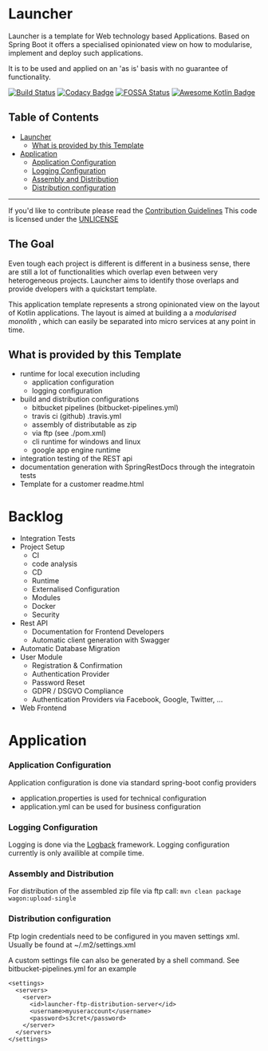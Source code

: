 Launcher
================
Launcher is a template for Web technology based Applications.
Based on Spring Boot it offers a specialised opinionated view on
how to modularise, implement and deploy such applications.

It is to be used and applied on an 'as is' basis with no guarantee of functionality.

[![Build Status](https://travis-ci.org/systemkern/launcher.svg?branch=master)](https://travis-ci.org/systemkern/launcher)
[![Codacy Badge](https://api.codacy.com/project/badge/Grade/1223c155302d4815a262b3c192158901)](https://www.codacy.com/app/systemkern/launcher?utm_source=github.com&amp;utm_medium=referral&amp;utm_content=systemkern/launcher&amp;utm_campaign=Badge_Grade)
[![FOSSA Status](https://app.fossa.io/api/projects/git%2Bgithub.com%2Fsystemkern%2Flauncher.svg?type=shield)](https://app.fossa.io/projects/git%2Bgithub.com%2Fsystemkern%2Flauncher?ref=badge_shield)
[![Awesome Kotlin Badge](https://kotlin.link/awesome-kotlin.svg)](https://github.com/KotlinBy/awesome-kotlin)


Table of Contents
----------------

* [Launcher](#launcher)
  * [What is provided by this Template](#what-is-provided-by-this-template)
* [Application](#application)
  * [Application Configuration](#application-configuration)
  * [Logging Configuration](#logging-configuration)
  * [Assembly and Distribution](#assembly-and-distribution)
  * [Distribution configuration](#distribution-configuration)

___
If you'd like to contribute please read the [Contribution Guidelines](CONTRIBUTE.md)
This code is licensed under the [UNLICENSE](LICENSE)



The Goal
----------------
Even tough each project is different is different in a business sense,
there are still a lot of functionalities which overlap even between very
heterogeneous projects. Launcher aims to identify those overlaps and provide
dvelopers with a quickstart template.

This application template represents a strong opinionated view on the layout of Kotlin applications.
The layout is aimed at building a a _modularised monolith_ , which can easily be separated into
micro services at any point in time.



What is provided by this Template
----------------
* runtime for local execution including 
  * application configuration
  * logging configuration
* build and distribution configurations
  * bitbucket pipelines (bitbucket-pipelines.yml)
  * travis ci (github) .travis.yml
  * assembly of distributable as zip
  * via ftp (see ./pom.xml)
  * cli runtime for windows and linux
  * google app engine runtime
* integration testing of the REST api
* documentation generation with SpringRestDocs through the integratoin tests
* Template for a customer readme.html



Backlog 
================
* Integration Tests
* Project Setup
  * CI 
  * code analysis
  * CD
  * Runtime
  * Externalised Configuration
  * Modules
  * Docker
  * Security
* Rest API 
  * Documentation for Frontend Developers
  * Automatic client generation with Swagger
* Automatic Database Migration
* User Module
  * Registration & Confirmation
  * Authentication Provider
  * Password Reset
  * GDPR / DSGVO Compliance
  * Authentication Providers via Facebook, Google, Twitter, …
* Web Frontend








Application
================

### Application Configuration
Application configuration is done via standard spring-boot config providers
* application.properties is used for technical configuration
* application.yml can be used for business configuration

### Logging Configuration
Logging is done via the [Logback](https://logback.qos.ch/documentation.html) framework.
Logging configuration currently is only availible at compile time.

### Assembly and Distribution
For distribution of the assembled zip file via ftp call:
`mvn clean package wagon:upload-single`

### Distribution configuration
Ftp login credentials need to be configured in you maven settings xml.
Usually be found at ~/.m2/settings.xml

A custom settings file can also be generated by a shell command.
See bitbucket-pipelines.yml for an example

```
<settings>
  <servers>
    <server>
      <id>launcher-ftp-distribution-server</id>
      <username>myuseraccount</username>
      <password>s3cret</password>
    </server>
  </servers>
</settings>
```
